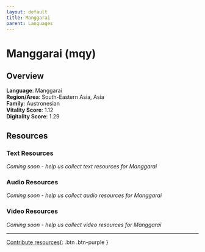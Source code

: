 ```yaml
---
layout: default
title: Manggarai
parent: Languages
---
```


# Manggarai (mqy)

## Overview

**Language**: Manggarai  
**Region/Area**: South-Eastern Asia, Asia  
**Family**: Austronesian  
**Vitality Score**: 1.12  
**Digitality Score**: 1.29  

## Resources

### Text Resources
*Coming soon - help us collect text resources for Manggarai*

### Audio Resources
*Coming soon - help us collect audio resources for Manggarai*

### Video Resources
*Coming soon - help us collect video resources for Manggarai*

---

[Contribute resources](https://fairtrain.github.io/){: .btn .btn-purple }
